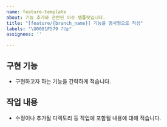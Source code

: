 ```yaml
---
name: feature-template
about: 기능 추가와 관련된 이슈 템플릿입니다.
title: "[feature/{branch_name}] 기능을 명사형으로 작성"
labels: "\U0001F579 기능"
assignees: ''

---
```


## 구현 기능
- 구현하고자 하는 기능을 간략하게 적습니다.
## 작업 내용
- 수정이나 추가될 디렉토리 등 작업에 포함될 내용에 대해 적습니다.
